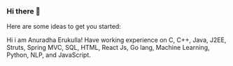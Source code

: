 ### Hi there 👋
Here are some ideas to get you started:

Hi i am Anuradha Erukulla!
Have working experience on
C, C++, Java, J2EE, Struts, 
Spring MVC, SQL, HTML, 
React Js, Go lang,
Machine Learning, Python, NLP, and JavaScript.




